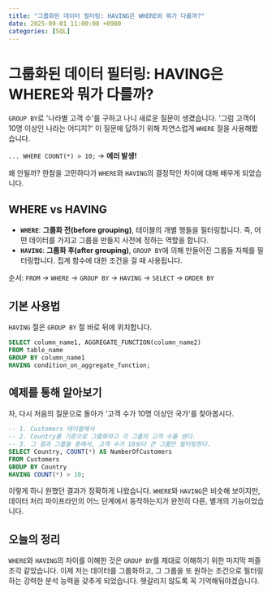 ```yaml
---
title: "그룹화된 데이터 필터링: HAVING은 WHERE와 뭐가 다를까?"
date: 2025-09-01 11:00:00 +0900
categories: [SQL]
---
```


# 그룹화된 데이터 필터링: HAVING은 WHERE와 뭐가 다를까?

`GROUP BY`로 '나라별 고객 수'를 구하고 나니 새로운 질문이 생겼습니다. '그럼 고객이 10명 이상인 나라는 어디지?' 이 질문에 답하기 위해 자연스럽게 `WHERE` 절을 사용해봤습니다.

`... WHERE COUNT(*) > 10;` -> **에러 발생!**

왜 안될까? 한참을 고민하다가 `WHERE`와 `HAVING`의 결정적인 차이에 대해 배우게 되었습니다.

## WHERE vs HAVING

- **`WHERE`**: **그룹화 전(before grouping)**, 테이블의 개별 행들을 필터링합니다. 즉, 어떤 데이터를 가지고 그룹을 만들지 사전에 정하는 역할을 합니다.
- **`HAVING`**: **그룹화 후(after grouping)**, `GROUP BY`에 의해 만들어진 그룹들 자체를 필터링합니다. 집계 함수에 대한 조건을 걸 때 사용됩니다.

순서: `FROM` -> `WHERE` -> `GROUP BY` -> `HAVING` -> `SELECT` -> `ORDER BY`

## 기본 사용법

`HAVING` 절은 `GROUP BY` 절 바로 뒤에 위치합니다.

```sql
SELECT column_name1, AGGREGATE_FUNCTION(column_name2)
FROM table_name
GROUP BY column_name1
HAVING condition_on_aggregate_function;
```

## 예제를 통해 알아보기

자, 다시 처음의 질문으로 돌아가 '고객 수가 10명 이상인 국가'를 찾아봅시다.

```sql
-- 1. Customers 테이블에서
-- 2. Country를 기준으로 그룹화하고 각 그룹의 고객 수를 센다.
-- 3. 그 결과 그룹들 중에서, 고객 수가 10보다 큰 그룹만 필터링한다.
SELECT Country, COUNT(*) AS NumberOfCustomers
FROM Customers
GROUP BY Country
HAVING COUNT(*) > 10;
```

이렇게 하니 원했던 결과가 정확하게 나왔습니다. `WHERE`와 `HAVING`은 비슷해 보이지만, 데이터 처리 파이프라인의 어느 단계에서 동작하는지가 완전히 다른, 별개의 기능이었습니다.

## 오늘의 정리

`WHERE`와 `HAVING`의 차이를 이해한 것은 `GROUP BY`를 제대로 이해하기 위한 마지막 퍼즐 조각 같았습니다. 이제 저는 데이터를 그룹화하고, 그 그룹을 또 원하는 조건으로 필터링하는 강력한 분석 능력을 갖추게 되었습니다. 헷갈리지 않도록 꼭 기억해둬야겠습니다.